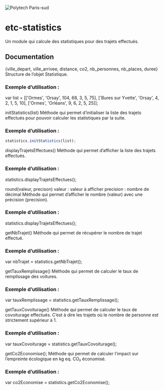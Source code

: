 
![Polytech Paris-sud](https://www.usinenouvelle.com/mediatheque/3/4/0/000268043_image_260x175.jpg)
# etc-statistics
Un module qui calcule des statistiques pour des trajets effectués.


## Documentation

{ville_depart, ville_arrivee, distance, co2, nb_personnes, nb_places, duree}
Structure de l’objet Statistique.
### Exemple d’utilisation :
var list = [['Ormes', 'Orsay', 104, 68, 3, 5, 75], ['Bures sur Yvette', 'Orsay', 4, 2, 1, 5, 10], ['Ormes', 'Orléans', 9, 6, 2, 5, 25]];

initStatistics(list)
Méthode qui permet d’initialiser la liste des trajets effectués pour pouvoir calculer les statistiques par la suite.

### Exemple d’utilisation :
```javascript
statistics.initStatistics(list);
```

displayTrajetsEffectues()
Méthode qui permet d’afficher la liste des trajets effectués.

### Exemple d’utilisation :
statistics.displayTrajetsEffectues();

round(valeur, precison)
valeur : valeur à afficher
precision : nombre de décimal
Méthode qui permet d’afficher le nombre (valeur) avec une précision (precision).

### Exemple d’utilisation :
statistics.displayTrajetsEffectues();

getNbTrajet()
Méthode qui permet de récupérer le nombre de trajet effectué.

### Exemple d’utilisation :
var nbTrajet = statistics.getNbTrajet();

getTauxRemplissage()
Méthode qui permet de calculer le taux de remplissage des voitures.

### Exemple d’utilisation :
var tauxRemplissage = statistics.getTauxRemplissage();

getTauxCovoiturage()
Méthode qui permet de calculer le taux de covoiturage effectués. C’est à dire les trajets où le nombre de personne est strictement supérieur à 1.

### Exemple d’utilisation :
var tauxCovoiturage = statistics.getTauxCovoiturage();

getCo2Economise();
Méthode qui permet de calculer l’impact sur l’empreinte écologique en kg eq. CO₂ économisé.

### Exemple d’utilisation :
var co2Economise = statistics.getCo2Economise();
